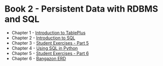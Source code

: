 # Book 2 - Persistent Data with RDBMS and SQL

* Chapter 1 - [Introduction to TablePlus](./chapters/TABLEPLUS_INTRO.md)
* Chapter 2 - [Introduction to SQL](./chapters/SQL_INTRO.md)
* Chapter 3 - [Student Exercises - Part 5](./chapters/STUDENT_EXERCISES_TABLES.md)
* Chapter 4 - [Using SQL in Python](./chapters/PYTHON_SQL.md)
* Chapter 5 - [Student Exercises - Part 6](./chapters/STUDENT_EXERCISES_SQL.md)
* Chapter 6 - [Bangazon ERD](./chapters/BANGAZON_ERD.md)
